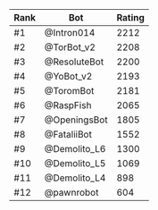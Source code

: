 Rank|Bot|Rating
---|---|---
#1|@Intron014|2212
#2|@TorBot_v2|2208
#3|@ResoluteBot|2200
#4|@YoBot_v2|2193
#5|@ToromBot|2181
#6|@RaspFish|2065
#7|@OpeningsBot|1805
#8|@FataliiBot|1552
#9|@Demolito_L6|1300
#10|@Demolito_L5|1069
#11|@Demolito_L4|898
#12|@pawnrobot|604
